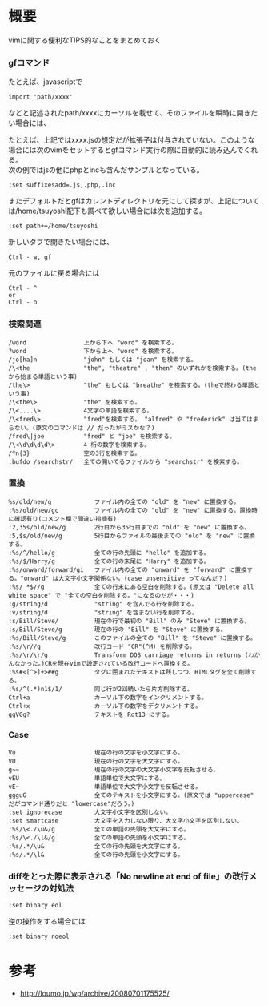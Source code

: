 # 概要
vimに関する便利なTIPS的なことをまとめておく

### gfコマンド

たとえば、javascriptで
```
import 'path/xxxx'
```
などと記述されたpath/xxxxにカーソルを載せて、そのファイルを瞬時に開きたい場合には、

たとえば、上記ではxxxx.jsの想定だが拡張子は付与されていない。このような場合には次のvimをセットするとgfコマンド実行の際に自動的に読み込んでくれる。  
次の例ではjsの他にphpとincも含んだサンプルとなっている。
```
:set suffixesadd=.js,.php,.inc
```

またデフォルトだとgfはカレントディレクトリを元にして探すが、上記については/home/tsuyoshi配下も調べて欲しい場合には次を追加する。
```
:set path+=/home/tsuyoshi
```

新しいタブで開きたい場合には、
```
Ctrl - w, gf
```

元のファイルに戻る場合には
```
Ctrl - ^  
or
Ctrl - o
```

### 検索関連
```
/word                上から下へ "word" を検索する。
?word                下から上へ "word" を検索する。
/jo[ha]n             "john" もしくは "joan" を検索する。
/\<the               "the", "theatre" , "then" のいずれかを検索する。(theから始まる単語という事)
/the\>               "the" もしくは "breathe" を検索する。(theで終わる単語という事)
/\<the\>             "the" を検索する。
/\<....\>            4文字の単語を検索する。
/\<fred\>            "fred"を検索する。 "alfred" や "frederick" は当てはまらない。(原文のコマンドは // だったがミスかな？)
/fred\|joe           "fred" と "joe" を検索する。
/\<\d\d\d\d\>        4 桁の数字を検索する。
/^n{3}               空の3行を検索する。
:bufdo /searchstr/   全ての開いてるファイルから "searchstr" を検索する。
```

### 置換
```
%s/old/new/g            ファイル内の全ての "old" を "new" に置換する。
:%s/old/new/gc 	        ファイル内の全ての "old" を "new" に置換する。置換時に確認有り(コメント欄で間違い指摘有)
:2,35s/old/new/g        2行目から35行目までの "old" を "new" に置換する。
:5,$s/old/new/g         5行目からファイルの最後までの "old" を "new" に置換する。
:%s/^/hello/g           全ての行の先頭に "hello" を追加する。
:%s/$/Harry/g           全ての行の末尾に "Harry" を追加する。
:%s/onward/forward/gi   ファイル内の全ての "onward" を "forward" に置換する。"onward" は大文字小文字関係ない。(case unsensitive ってなんだ？)
:%s/ *$//g              全ての行末にある空白を削除する。(原文は "Delete all white space" で "全ての空白を削除する。"になるのだが・・・)
:g/string/d             "string" を含んでる行を削除する。
:v/string/d             "string" を含まない行を削除する。
:s/Bill/Steve/          現在の行で最初の "Bill" のみ "Steve" に置換する。
:s/Bill/Steve/g         現在の行の "Bill" を "Steve" に置換する。
:%s/Bill/Steve/g        このファイルの全ての "Bill" を "Steve" に置換する。
:%s/\r//g               改行コード "CR"(^M) を削除する。
:%s/\r/\r/g             Transform DOS carriage returns in returns (わかんなかった。)CRを現在vimで設定されている改行コードへ置換する。
:%s#<[^>]+>##g          タグに囲まれたテキストは残しつつ、HTMLタグを全て削除する。
:%s/^(.*)n1$/1/         同じ行が2回続いたら片方削除する。
Ctrl+a                  カーソル下の数字をインクリメントする。
Ctrl+x                  カーソル下の数字をデクリメントする。
ggVGg?                  テキストを Rot13 にする。
```

### Case
```
Vu                      現在の行の文字を小文字にする。
VU                      現在の行の文字を大文字にする。
g~~                     現在の行の文字の大文字小文字を反転させる。
vEU                     単語単位で大文字にする。
vE~                     単語単位で大文字小文字を反転させる。
ggguG                   全てのテキストを小文字にする。(原文では "uppercase" だがコマンド通りだと "lowercase"だろう。)
:set ignorecase         大文字小文字を区別しない。
:set smartcase          大文字を入力しない限り、大文字小文字を区別しない。
:%s/\<./\u&/g           全ての単語の先頭を大文字にする。
:%s/\<./\l&/g           全ての単語の先頭を小文字にする。
:%s/.*/\u&              全ての行の先頭を大文字にする。
:%s/.*/\l&              全ての行の先頭を小文字にする。
```

### diffをとった際に表示される「No newline at end of file」の改行メッセージの対処法
```
:set binary eol
```

逆の操作をする場合には
```
:set binary noeol
```

# 参考
- http://loumo.jp/wp/archive/20080701175525/
